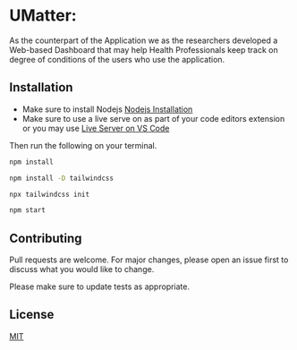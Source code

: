 # UMatter: 

As the counterpart of the Application we as the researchers developed a Web-based Dashboard that may help Health Professionals keep track on degree of conditions of the users who use the application.

## Installation
- Make sure to install Nodejs [Nodejs Installation](https://nodejs.org/en/)
- Make sure to use a live serve on as part of your code editors extension or you may use [Live Server on VS Code](https://marketplace.visualstudio.com/items?itemName=ritwickdey.LiveServer)

Then run the following on your terminal.

```bash
npm install 
```
```bash
npm install -D tailwindcss
```
```bash
npx tailwindcss init
```
```bash
npm start
```

## Contributing
Pull requests are welcome. For major changes, please open an issue first to discuss what you would like to change.

Please make sure to update tests as appropriate.

## License
[MIT](https://choosealicense.com/licenses/mit/)

